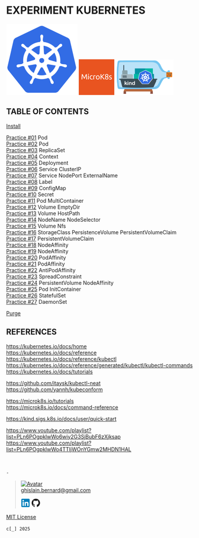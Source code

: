 # EXPERIMENT KUBERNETES

[![Kubernetes](kubernetes.webp "Kubernetes")](https://kubernetes.io)
[![MicroK8s](microk8s.webp "MikroK8s")](https://microk8s.io)
[![Kind](kind.webp "Kind")](https://kind.sigs.k8s.io)

## TABLE OF CONTENTS

[Install](notebook/install.md)

[Practice #01](notebook/practice01.md) Pod  
[Practice #02](notebook/practice02.md) Pod  
[Practice #03](notebook/practice03.md) ReplicaSet  
[Practice #04](notebook/practice04.md) Context  
[Practice #05](notebook/practice05.md) Deployment  
[Practice #06](notebook/practice06.md) Service ClusterIP  
[Practice #07](notebook/practice07.md) Service NodePort ExternalName  
[Practice #08](notebook/practice08.md) Label  
[Practice #09](notebook/practice09.md) ConfigMap  
[Practice #10](notebook/practice10.md) Secret  
[Practice #11](notebook/practice11.md) Pod MultiContainer  
[Practice #12](notebook/practice12.md) Volume EmptyDir  
[Practice #13](notebook/practice13.md) Volume HostPath  
[Practice #14](notebook/practice14.md) NodeName NodeSelector  
[Practice #15](notebook/practice15.md) Volume Nfs  
[Practice #16](notebook/practice16.md) StorageClass PersistenceVolume PersistentVolumeClaim  
[Practice #17](notebook/practice17.md) PersistentVolumeClaim  
[Practice #18](notebook/practice18.md) NodeAffinity  
[Practice #19](notebook/practice19.md) NodeAffinity  
[Practice #20](notebook/practice20.md) PodAffinity  
[Practice #21](notebook/practice21.md) PodAffinity  
[Practice #22](notebook/practice22.md) AntiPodAffinity  
[Practice #23](notebook/practice23.md) SpreadConstraint  
[Practice #24](notebook/practice24.md) PersistentVolume NodeAffinity  
[Practice #25](notebook/practice25.md) Pod InitContainer  
[Practice #26](notebook/practice26.md) StatefulSet  
[Practice #27](notebook/practice27.md) DaemonSet

[Purge](notebook/purge.md)

## REFERENCES

https://kubernetes.io/docs/home  
https://kubernetes.io/docs/reference  
https://kubernetes.io/docs/reference/kubectl  
https://kubernetes.io/docs/reference/generated/kubectl/kubectl-commands  
https://kubernetes.io/docs/tutorials

https://github.com/itaysk/kubectl-neat  
https://github.com/yannh/kubeconform

https://microk8s.io/tutorials  
https://microk8s.io/docs/command-reference

https://kind.sigs.k8s.io/docs/user/quick-start

https://www.youtube.com/playlist?list=PLn6POgpklwWo6wiy2G3SjBubF6zXjksap  
https://www.youtube.com/playlist?list=PLn6POgpklwWo4TTIjWOnYGmw2MHDN1HAL

&nbsp;

`-`

> [![Avatar](https://avatars.githubusercontent.com/u/37534566?s=96&v=4)](mailto:ghislain.bernard@gmail.com)  
> ghislain.bernard@gmail.com
>
> [![LinkedIN](notebook/img/linkedin.webp "ghislain-bernard")](https://www.linkedin.com/in/ghislain-bernard)
> [![Github](notebook/img/github.webp "ghislain-bernard")](https://github.com/ghislain-bernard)

[MIT License](https://opensource.org/license/mit)

`c[_] 2025`
